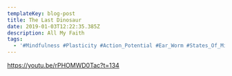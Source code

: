 ```yaml
---
templateKey: blog-post
title: The Last Dinosaur
date: 2019-01-03T12:22:35.385Z
description: All My Faith
tags:
  - '#Mindfulness #Plasticity #Action_Potential #Ear_Worm #States_Of_Mind'
---
```

<https://youtu.be/rPHOMWD0Tac?t=134>
